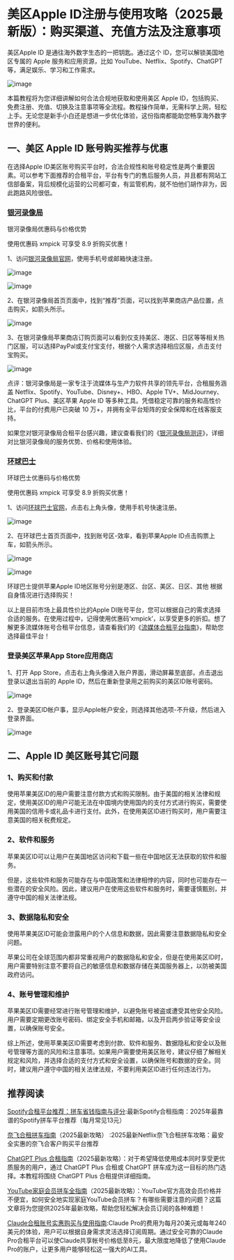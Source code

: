 # 美区Apple ID注册与使用攻略（2025最新版）：购买渠道、充值方法及注意事项

美区Apple ID 是通往海外数字生态的一把钥匙。通过这个 ID，您可以解锁美国地区专属的 Apple 服务和应用资源，比如 YouTube、Netflix、Spotify、ChatGPT 等，满足娱乐、学习和工作需求。

![image](https://github.com/user-attachments/assets/c8dc962c-1e1b-4af2-9a47-2f237969144d)

本篇教程将为您详细讲解如何合法合规地获取和使用美区 Apple ID，包括购买、免费注册、充值、切换及注意事项等全流程。教程操作简单，无需科学上网，轻松上手。无论您是新手小白还是想进一步优化体验，这份指南都能助您畅享海外数字世界的便利。

## 一、美区 Apple ID 账号购买推荐与优惠

在选择Apple ID美区账号购买平台时，合法合规性和账号稳定性是两个重要因素。可以参考下面推荐的合租平台，平台有专门的售后服务人员，并且都有网站工信部备案，背后规模化运营的公司都可查，有监管机构，就不怕他们胡作非为，因此跑路风险很低。

### [银河录像局](https://nf.video/24MAX)

银河录像局优惠码与价格优势

使用优惠码 xmpick 可享受 8.9 折购买优惠！

1、访问[银河录像局官网](https://nf.video/24MAX)，使用手机号或邮箱快速注册。

![image](https://github.com/user-attachments/assets/7eec2d3d-adac-44d8-b58c-da9a5246ea1b)

![image](https://github.com/user-attachments/assets/0413af73-d260-426a-ba72-201a49aa02a3)

2、在银河录像局首页页面中，找到“推荐”页面，可以找到苹果商店产品位置，点击购买，如箭头所示。

![image](https://github.com/user-attachments/assets/eb434511-82f4-452e-aa5d-dcb1e5e57ffc)

3、在银河录像局苹果商店订购页面可以看到仅支持美区、港区、日区等等相关热门区服，可以选择PayPal或支付宝支付，根据个人需求选择相应区服，点击支付宝购买。

![image](https://github.com/user-attachments/assets/e66a75f7-9c15-4957-ba3a-02dc80fdee83)

点评：银河录像局是一家专注于流媒体与生产力软件共享的领先平台，合租服务涵盖 Netflix、Spotify、YouTube、Disney+、HBO、Apple TV+、MidJourney、ChatGPT Plus、美区苹果 Apple ID 等多种工具。凭借稳定可靠的服务和高性价比，平台的付费用户已突破 10 万+，并拥有全平台矩阵的安全保障和在线客服支持。

如果您对银河录像局合租平台感兴趣，建议查看我们的《[银河录像局测评](https://www.xmpick.com/nf-video/)》，详细对比银河录像局的服务优势、价格和使用体验。

### [环球巴士](https://universalbus.cn/?s=voyFIfa3lt)

环球巴士优惠码与价格优势

使用优惠码 xmpick 可享受 8.9 折购买优惠！

1、访问[环球巴士官网](https://universalbus.cn/?s=voyFIfa3lt)，点击右上角头像，使用手机号快速注册。

![image](https://github.com/user-attachments/assets/912b70fe-2c0d-4859-b0e3-0c83b1dbdc3a)

2、在环球巴士首页页面中，找到账号区-效率，看到苹果Apple ID点击购票上车，如箭头所示。

![image](https://github.com/user-attachments/assets/82e0b6bd-3b91-4256-a814-98c9488a894a)

![image](https://github.com/user-attachments/assets/c97880e2-d48f-4a23-b133-764415a6ee2c)

环球巴士提供苹果Apple ID地区账号分别是港区、台区、美区、日区、其他 根据自身情况进行选择购买！

以上是目前市场上最具性价比的Apple DI账号平台，您可以根据自己的需求选择合适的服务。在使用过程中，记得使用优惠码‘xmpick’，以享受更多的折扣。想了解更多流媒体账号合租平台信息，请查看我们的《[流媒体合租平台指南](https://www.xmpick.com/netflix-hezu/)》，帮助您选择最佳平台！

### 登录美区苹果App Store应用商店

1、打开 App Store，点击右上角头像进入账户界面，滑动屏幕至底部，点击退出登录以退出当前的 Apple ID，然后在重新登录用之前购买的美区ID账号密码。

![image](https://github.com/user-attachments/assets/fcd40aad-1b45-4c28-8023-cacc09416a16)

2、登录美区ID帐户事，显示Apple帐户安全，则选择其他选项-不升级，然后进入登录界面。

![image](https://github.com/user-attachments/assets/31b754da-435c-4eca-a69d-54d88368007c)

## 二、Apple ID 美区账号其它问题

### 1、购买和付款

使用苹果美区ID的用户需要注意付款方式和购买限制。由于美国的相关法律和规定，使用美区ID的用户可能无法在中国境内使用国内的支付方式进行购买，需要使用美国的信用卡或礼品卡进行支付。此外，在使用美区ID进行购买时，用户需要注意美国的相关税费规定。

### 2、软件和服务

苹果美区ID可以让用户在美国地区访问和下载一些在中国地区无法获取的软件和服务。

但是，这些软件和服务可能存在与中国政策和法律相悖的内容，同时也可能存在一些潜在的安全风险。因此，建议用户在使用这些软件和服务时，需要谨慎甄别，并遵守中国的相关法律法规。

### 3、数据隐私和安全

使用苹果美区ID可能会泄露用户的个人信息和数据，因此需要注意数据隐私和安全问题。

苹果公司在全球范围内都非常重视用户的数据隐私和安全，但是在使用美区ID时，用户需要特别注意不要将自己的敏感信息和数据存储在美国服务器上，以防被美国政府访问。

### 4、账号管理和维护

苹果美区ID需要经常进行账号管理和维护，以避免账号被盗或遭受其他安全风险。用户需要定期更改账号密码、绑定安全手机和邮箱，以及开启两步验证等安全设置，以确保账号安全。

综上所述，使用苹果美区ID需要考虑到付款、软件和服务、数据隐私和安全以及账号管理等方面的风险和注意事项。如果用户需要使用美区账号，建议仔细了解相关规定和风险，并选择合适的支付方式和安全设置，以确保账号和数据的安全。同时，建议用户遵守中国的相关法律法规，不要利用美区ID进行任何违法行为。

## 推荐阅读

[Spotify合租平台推荐：拼车省钱指南与评分](https://github.com/XINGYU22/Spotify-hezu-jiaocheng):最新Spotify合租指南：2025年最靠谱的Spotify拼车平台推荐（每月常见13元）

[奈飞合租拼车指南](https://github.com/XINGYU22/Neflix-xmpick.com)（2025最新攻略） :2025最新Netflix奈飞合租拼车攻略：最安全实惠的奈飞合客户购买平台推荐

[ChatGPT Plus 合租指南](https://github.com/XINGYU22/ChatGPT-Plus-pinche)（2025最新攻略）：对于希望降低使用成本同时享受更优质服务的用户，通过 ChatGPT Plus 合租或 ChatGPT 拼车成为这一目标的热门选择。本教程将围绕 ChatGPT Plus 合租提供详细指南。

[YouTube家庭会员拼车全指南](https://github.com/XINGYU22/youtube-pinche)（2025最新攻略）：YouTube官方高效会员价格并不便宜，如何安全地实现家庭YouTube会员拼车？有哪些需要注意的问题？这篇文章将为您提供2025年最新攻略，帮助您轻松解决会员订阅的各种难题！

[Claude合租账号实惠购买与使用指南](https://github.com/XINGYU22/Claude-hezu):Claude Pro的费用为每月20美元或每年240美元的体验，用户可以根据自身需求灵活选择订阅周期。通过安全可靠的Claude Pro合租平台可以使Claude共享帐号价格低至8元，最大限度地降低了使用Claude Pro的账户，让更多用户能够轻松这一强大的AI工具。


